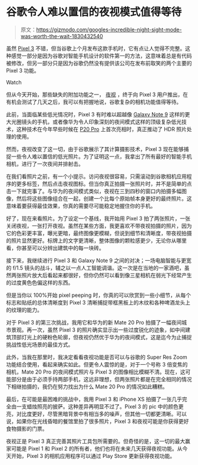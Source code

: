# 谷歌令人难以置信的夜视模式值得等待

> 原文：<https://gizmodo.com/googles-incredible-night-sight-mode-was-worth-the-wait-1830432540>

虽然 [Pixel 3](https://gizmodo.com/google-pixel-3-review-the-other-way-to-make-a-killer-p-1829749807) 不错，但当谷歌上个月发布这款手机时，它有点让人觉得不完整。这种感觉一部分是因为谷歌对智能手机设计的软件第一的方法，这意味着总是有代码被修改，但另一部分只是因为谷歌仍然没有提供该公司在发布前取笑的两个主要的 Pixel 3 功能。

Watch

但从今天开始，那些缺失的附加功能之一， [夜视](http://www.blog.google/products/pixel/see-light-night-sight/) ，终于向 Pixel 3 用户推出，在有机会测试了几天之后，我可以有把握地说，谷歌复杂的相机功能值得等待。

此前，当面临某些低光情况时，Pixel 3 有时难以超越像 [Galaxy Note 9](https://gizmodo.com/samsungs-galaxy-note-9-is-the-best-big-phone-1828348138) 这样的更大光圈镜头的手机，或者像华为令人印象深刻的夜间模式这样的顶级复杂低光技术，这种技术在今年早些时候在 [P20 Pro](https://gizmodo.com/huaweis-triple-camera-p20-pro-is-too-cool-for-america-1825647834) 上首次亮相时，真正推动了 HDR 照片处理的使用。

然而，夜视改变了这一切，由于谷歌展示了其计算摄影技术，Pixel 3 现在能够捕捉一些令人难以置信的低光照片。为了证明这一点，我拿出了所有最好的智能手机相机，进行了一次夜间并排射击。

在我们看照片之前，有一个小提示。访问夜视很容易，只需滚动到谷歌相机应用程序的更多标签，然后点击夜视图标。但当你真正拍摄一张照片时，并不是简单的点击一下就完事了。与华为的夜间模式类似，夜视在三到四秒的窗口内拍摄多幅图像，然后将这些图像组合在一起，创建一个比每个原始帧本身更好的最终照片。这意味着要获得最佳效果，你真的需要尽可能稳定地握住你的手机。

好了，现在来看照片。为了设定一个基线，我开始用 Pixel 3 拍了两张照片，一张关闭夜视，一张打开夜视。虽然在某些方面，我更喜欢不带夜视拍摄的照片，因为它的色彩更丰富，曝光更暗，最终图像更模糊，但说到细节和清晰度，带夜视拍摄的照片显然更好。标牌上的文字更清晰，整体图像的颗粒感更少，无论你从哪里看，你甚至可以分辨出建筑中的每一块砖。

接下来，我继续进行 Pixel 3 和 Galaxy Note 9 之间的对决；一场电脑智能与更宽的 f/1.5 镜头的战斗，辅之以一点人工智能调谐。这一次是在当地的一家酒吧，虽然两张照片放大后看起来都很好，但你仍然可以看到像三星相机在弱光下经常产生的过度黄色色偏这样的东西。

但是当你以 100%开始 pixel peeping 时，你真的可以欣赏到一些小细节，从每个标志和贴纸的总体清晰度到 Pixel 3 清晰捕捉带框黑板上的木纹和各种啤酒龙头上的纹理的能力。

对于 Pixel 3 的第三次挑战，我用它和华为的新 Mate 20 Pro 拍摄了一幅夜间城市景观。再一次，虽然 Pixel 3 的照片确实显示出一些过度锐化的迹象，如中间建筑顶部灯光上的硬粉色轮廓，但夜视仍然优于华为的夜间模式，这是迄今为止捕捉挑战性低光场景的最佳方式。

此外，当我在那里时，我决定看看夜视功能是否可以与谷歌的 Super Res Zoom 功能结合使用，看起来确实如此。但更令人震惊的是，对于一个号称 3 倍变焦的相机，Mate 20 Pro 的夜间模式照片与 Pixel 3 的图像相比模糊不清。现在，这可能部分是由于必须手持两部手机，这远非理想，但两张照片都是在完全相同的情况下相继拍摄的，我仍在努力找出为什么 Mate 20 Pro 的情况如此糟糕。

最后，在可能是最困难的挑战中，我用 Pixel 3 和 iPhone XS 拍摄了一张几乎完全由一支蜡烛照亮的披萨。这种差异再明显不过了。Pixel 3 的 pic 中的颜色更亮，对比度更好，尽管黑暗背景中有相当多的噪声，但其他一切都更清晰。可以说，如果你在光线昏暗的餐馆里拍了很多照片，Pixel 3 和夜视可能是你获得更好食物摄影的门票。

夜视正是 Pixel 3 真正完善其照片工具包所需要的。但奇怪的是，这一切的最大赢家可能是 Pixel 1 和 Pixel 2 的所有者，他们也将在未来几天获得夜视功能。从今天开始，Pixel 3 的相机应用程序可以通过 Play Store 更新获得夜视功能。
